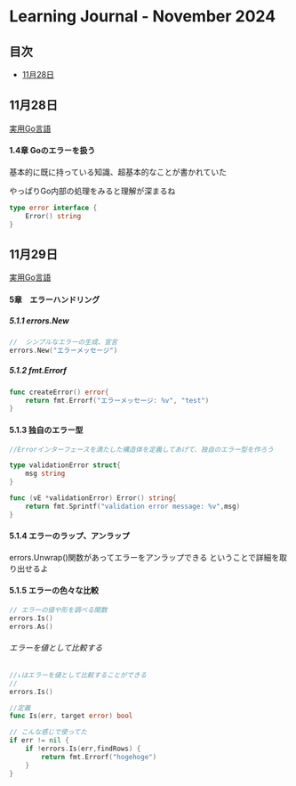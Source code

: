 # Learning Journal - November 2024

## 目次
- [11月28日](#11月28日)

## 11月28日
[実用Go言語](https://www.oreilly.co.jp/books/9784873119694/)

#### 1.4章 Goのエラーを扱う

基本的に既に持っている知識、超基本的なことが書かれていた

やっぱりGo内部の処理をみると理解が深まるね

```go
type error interface {
    Error() string
}
```

## 11月29日
[実用Go言語](https://www.oreilly.co.jp/books/9784873119694/)

#### 5章　エラーハンドリング

##### 5.1.1 errors.New

```go
//  シンプルなエラーの生成、宣言
errors.New("エラーメッセージ")
```

##### 5.1.2 fmt.Errorf
``` go
func createError() error{
    return fmt.Errorf("エラーメッセージ: %v", "test")
}
```

#### 5.1.3 独自のエラー型
```go
//Errorインターフェースを満たした構造体を定義してあげて、独自のエラー型を作ろう

type validationError struct{
    msg string
}

func (vE *validationError) Error() string{
    return fmt.Sprintf("validation error message: %v",msg)
}
```

#### 5.1.4 エラーのラップ、アンラップ
errors.Unwrap()関数があってエラーをアンラップできる
ということで詳細を取り出せるよ

#### 5.1.5 エラーの色々な比較

```go
// エラーの値や形を調べる関数
errors.Is()
errors.As()
```

###### エラーを値として比較する
```go
//↓はエラーを値として比較することができる
//
errors.Is()

//定義
func Is(err, target error) bool

// こんな感じで使ってた
if err != nil {
    if !errors.Is(err,findRows) {
        return fmt.Errorf("hogehoge")
    }
}
```
